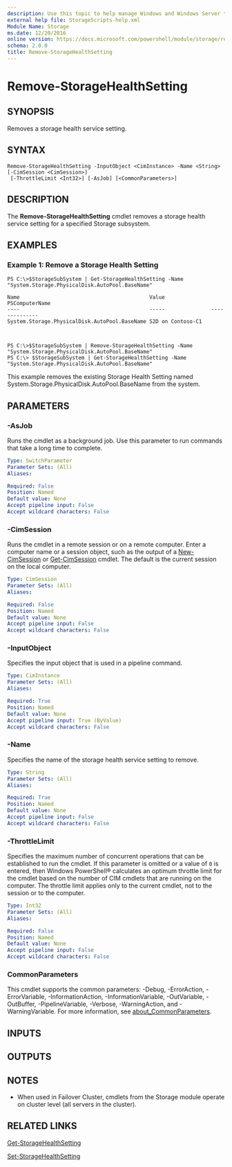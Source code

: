 ```yaml
---
description: Use this topic to help manage Windows and Windows Server technologies with Windows PowerShell.
external help file: StorageScripts-help.xml
Module Name: Storage
ms.date: 12/20/2016
online version: https://docs.microsoft.com/powershell/module/storage/remove-storagehealthsetting?view=windowsserver2022-ps&wt.mc_id=ps-gethelp
schema: 2.0.0
title: Remove-StorageHealthSetting
---
```


# Remove-StorageHealthSetting

## SYNOPSIS
Removes a storage health service setting.

## SYNTAX

```
Remove-StorageHealthSetting -InputObject <CimInstance> -Name <String> [-CimSession <CimSession>]
 [-ThrottleLimit <Int32>] [-AsJob] [<CommonParameters>]
```

## DESCRIPTION
The **Remove-StorageHealthSetting** cmdlet removes a storage health service setting for a specified Storage subsystem.

## EXAMPLES

### Example 1: Remove a Storage Health Setting
```
PS C:\>$StorageSubSystem | Get-StorageHealthSetting -Name "System.Storage.PhysicalDisk.AutoPool.BaseName"

Name                                          Value               PSComputerName
----                                          -----               --------------
System.Storage.PhysicalDisk.AutoPool.BaseName S2D on Contoso-C1



PS C:\>$StorageSubSystem | Remove-StorageHealthSetting -Name "System.Storage.PhysicalDisk.AutoPool.BaseName"
PS C:\> $StorageSubSystem | Get-StorageHealthSetting -Name "System.Storage.PhysicalDisk.AutoPool.BaseName"
```

This example removes the existing Storage Health Setting named System.Storage.PhysicalDisk.AutoPool.BaseName from the system.

## PARAMETERS

### -AsJob
Runs the cmdlet as a background job. Use this parameter to run commands that take a long time to complete.

```yaml
Type: SwitchParameter
Parameter Sets: (All)
Aliases:

Required: False
Position: Named
Default value: None
Accept pipeline input: False
Accept wildcard characters: False
```

### -CimSession
Runs the cmdlet in a remote session or on a remote computer.
Enter a computer name or a session object, such as the output of a [New-CimSession](https://go.microsoft.com/fwlink/p/?LinkId=227967) or [Get-CimSession](https://go.microsoft.com/fwlink/p/?LinkId=227966) cmdlet.
The default is the current session on the local computer.

```yaml
Type: CimSession
Parameter Sets: (All)
Aliases:

Required: False
Position: Named
Default value: None
Accept pipeline input: False
Accept wildcard characters: False
```

### -InputObject
Specifies the input object that is used in a pipeline command.

```yaml
Type: CimInstance
Parameter Sets: (All)
Aliases:

Required: True
Position: Named
Default value: None
Accept pipeline input: True (ByValue)
Accept wildcard characters: False
```

### -Name
Specifies the name of the storage health service setting to remove.

```yaml
Type: String
Parameter Sets: (All)
Aliases:

Required: True
Position: Named
Default value: None
Accept pipeline input: False
Accept wildcard characters: False
```

### -ThrottleLimit
Specifies the maximum number of concurrent operations that can be established to run the cmdlet.
If this parameter is omitted or a value of `0` is entered, then Windows PowerShell® calculates an optimum throttle limit for the cmdlet based on the number of CIM cmdlets that are running on the computer.
The throttle limit applies only to the current cmdlet, not to the session or to the computer.

```yaml
Type: Int32
Parameter Sets: (All)
Aliases:

Required: False
Position: Named
Default value: None
Accept pipeline input: False
Accept wildcard characters: False
```

### CommonParameters
This cmdlet supports the common parameters: -Debug, -ErrorAction, -ErrorVariable, -InformationAction, -InformationVariable, -OutVariable, -OutBuffer, -PipelineVariable, -Verbose, -WarningAction, and -WarningVariable. For more information, see [about_CommonParameters](https://go.microsoft.com/fwlink/?LinkID=113216).

## INPUTS

## OUTPUTS

## NOTES

* When used in Failover Cluster, cmdlets from the Storage module operate on cluster level (all servers in the cluster).

## RELATED LINKS

[Get-StorageHealthSetting](./Get-StorageHealthSetting.md)

[Set-StorageHealthSetting](./Set-StorageHealthSetting.md)

